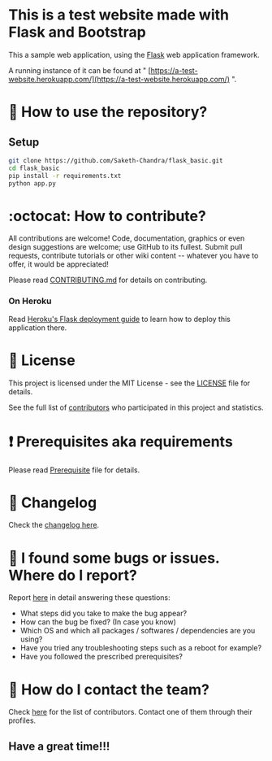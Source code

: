 # This is a test website made with Flask and Bootstrap

This a sample web application, using the [Flask](http://flask.pocoo.org/) web application framework.

A running instance of it can be found at " 
[https://a-test-website.herokuapp.com/](https://a-test-website.herokuapp.com/) ".

# :book: How to use the repository?
## Setup
```bash
git clone https://github.com/Saketh-Chandra/flask_basic.git
cd flask_basic
pip install -r requirements.txt
python app.py
```

# :octocat: How to contribute?

All contributions are welcome! Code, documentation, graphics or even design suggestions are welcome; use GitHub to its fullest. Submit pull requests, contribute tutorials or other wiki content -- whatever you have to offer, it would be appreciated!

Please read [CONTRIBUTING.md](CONTRIBUTING.md) for details on contributing.

### On Heroku

Read [Heroku's Flask deployment guide](https://devcenter.heroku.com/articles/getting-started-with-python-o#deploy-your-application-to-heroku) to learn how to deploy this application there.


# :scroll: License

This project is licensed under the MIT License - see the [LICENSE](LICENSE) file for details.


See the full list of [contributors](https://github.com/Saketh-Chandra/flask_basic/graphs/contributors) who participated in this project and statistics.

# :heavy_exclamation_mark: Prerequisites aka requirements

Please read [Prerequisite](Prerequisite.md) file for details.

# :scroll: Changelog

Check the [changelog here](https://github.com/Saketh-Chandra/flask_basic/commits/master).

# :scroll: I found some bugs or issues. Where do I report?

Report [here](https://github.com/Saketh-Chandra/flask_basic/issues/new) in detail answering these questions:

* What steps did you take to make the bug appear?
* How can the bug be fixed? (In case you know)
* Which OS and which all packages / softwares / dependencies are you using?
* Have you tried any troubleshooting steps such as a reboot for example?
* Have you followed the prescribed prerequisites?

# :scroll: How do I contact the team?

Check [here](https://github.com/Saketh-Chandra/flask_basic/graphs/contributors) for the list of contributors. Contact one of them through their profiles.

## Have a great time!!!
